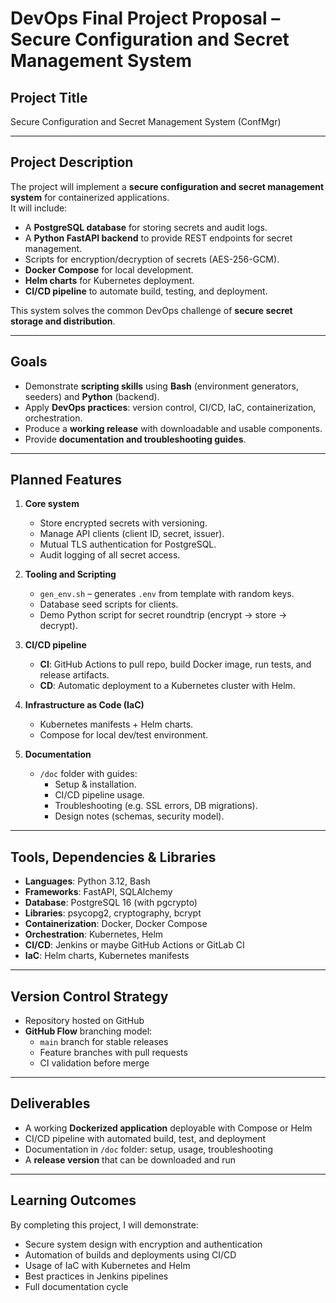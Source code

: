 # DevOps Final Project Proposal – Secure Configuration and Secret Management System

## Project Title
Secure Configuration and Secret Management System (ConfMgr)

---

## Project Description
The project will implement a **secure configuration and secret management system** for containerized applications.  
It will include:  
- A **PostgreSQL database** for storing secrets and audit logs.  
- A **Python FastAPI backend** to provide REST endpoints for secret management.  
- Scripts for encryption/decryption of secrets (AES-256-GCM).  
- **Docker Compose** for local development.  
- **Helm charts** for Kubernetes deployment.  
- **CI/CD pipeline** to automate build, testing, and deployment.  

This system solves the common DevOps challenge of **secure secret storage and distribution**.  

---

## Goals
- Demonstrate **scripting skills** using **Bash** (environment generators, seeders) and **Python** (backend).  
- Apply **DevOps practices**: version control, CI/CD, IaC, containerization, orchestration.  
- Produce a **working release** with downloadable and usable components.  
- Provide **documentation and troubleshooting guides**.  

---

## Planned Features
1. **Core system**  
   - Store encrypted secrets with versioning.  
   - Manage API clients (client ID, secret, issuer).  
   - Mutual TLS authentication for PostgreSQL.  
   - Audit logging of all secret access.  

2. **Tooling and Scripting**  
   - `gen_env.sh` – generates `.env` from template with random keys.  
   - Database seed scripts for clients.  
   - Demo Python script for secret roundtrip (encrypt → store → decrypt).  

3. **CI/CD pipeline**  
   - **CI**: GitHub Actions to pull repo, build Docker image, run tests, and release artifacts.  
   - **CD**: Automatic deployment to a Kubernetes cluster with Helm.  

4. **Infrastructure as Code (IaC)**  
   - Kubernetes manifests + Helm charts.  
   - Compose for local dev/test environment.  

5. **Documentation**  
   - `/doc` folder with guides:  
     - Setup & installation.  
     - CI/CD pipeline usage.  
     - Troubleshooting (e.g. SSL errors, DB migrations).  
     - Design notes (schemas, security model).  

---

## Tools, Dependencies & Libraries
- **Languages**: Python 3.12, Bash  
- **Frameworks**: FastAPI, SQLAlchemy  
- **Database**: PostgreSQL 16 (with pgcrypto)  
- **Libraries**: psycopg2, cryptography, bcrypt  
- **Containerization**: Docker, Docker Compose  
- **Orchestration**: Kubernetes, Helm  
- **CI/CD**: Jenkins or maybe GitHub Actions or GitLab CI 
- **IaC**: Helm charts, Kubernetes manifests  

---

## Version Control Strategy
- Repository hosted on GitHub  
- **GitHub Flow** branching model:  
  - `main` branch for stable releases  
  - Feature branches with pull requests  
  - CI validation before merge  

---

## Deliverables
- A working **Dockerized application** deployable with Compose or Helm  
- CI/CD pipeline with automated build, test, and deployment  
- Documentation in `/doc` folder: setup, usage, troubleshooting  
- A **release version** that can be downloaded and run  

---

## Learning Outcomes
By completing this project, I will demonstrate:  
- Secure system design with encryption and authentication  
- Automation of builds and deployments using CI/CD  
- Usage of IaC with Kubernetes and Helm  
- Best practices in Jenkins pipelines
- Full documentation cycle  

